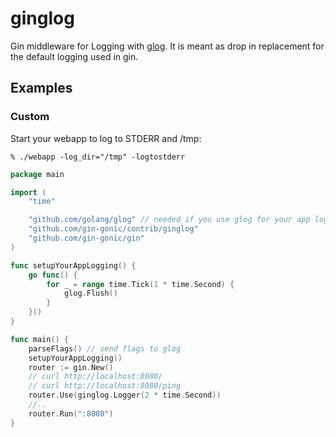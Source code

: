 # ginglog
Gin middleware for Logging with
[glog](https://github.com/golang/glog). It is meant as drop in
replacement for the default logging used in gin.

## Examples

### Custom

Start your webapp to log to STDERR and /tmp:

    % ./webapp -log_dir="/tmp" -logtostderr

```go
package main

import (
    "time"

    "github.com/golang/glog" // needed if you use glog for your app logging
    "github.com/gin-gonic/contrib/ginglog"
	"github.com/gin-gonic/gin"
)

func setupYourAppLogging() {
	go func() {
		for _ = range time.Tick(1 * time.Second) {
			glog.Flush()
		}
	}()
}

func main() {
	parseFlags() // send flags to glog
	setupYourAppLogging()
	router := gin.New()
    // curl http://localhost:8080/
    // curl http://localhost:8080/ping
    router.Use(ginglog.Logger(2 * time.Second))
    //..
    router.Run(":8080")
}
```
